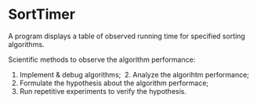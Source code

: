 # SortTimer
A program displays a table of observed running time for specified sorting algorithms.

Scientific methods to observe the algorithm performance:
  1. Implement & debug algorithms;
  2. Analyze the algorihtm performance;
  3. Formulate the hypothesis about the algorithm performace;
  4. Run repetitive experiments to verify the hypothesis.
